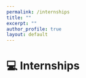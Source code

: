 ```yaml
---
permalink: /internships
title: ""
excerpt: ""
author_profile: true
layout: default
---
```


# 💻 Internships
<!--  - *2023.07 - 2023.08*, Artificial Intelligence Engineer Intern, Nanjing Institute of Mathware Technology, China.
- *2021.06 - 2021.08*, Software Engineering Process Group Intern, China Unicom Smart Connection Technology, China.
-->

